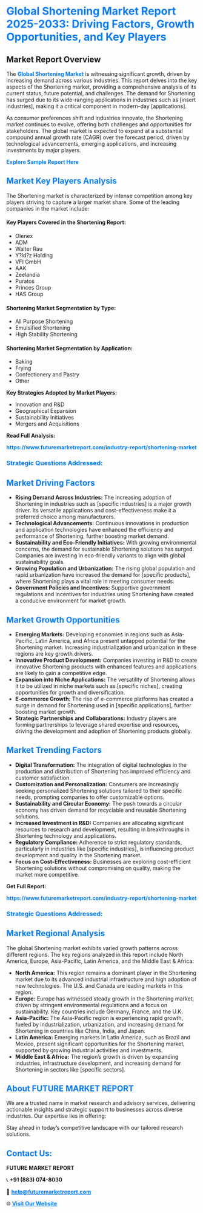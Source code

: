 <h1 style="color: #007BFF;">Global Shortening Market Report 2025-2033: Driving Factors, Growth Opportunities, and Key Players</h1>

<section id="overview">
<h2>Market Report Overview</h2>
<p>The <a href="https://www.futuremarketreport.com/industry-report/shortening-market" style="color: #007BFF; text-decoration: none;"><strong>Global Shortening Market</strong></a> is witnessing significant growth, driven by increasing demand across various industries. This report delves into the key aspects of the Shortening market, providing a comprehensive analysis of its current status, future potential, and challenges. The demand for Shortening has surged due to its wide-ranging applications in industries such as [insert industries], making it a critical component in modern-day [applications].</p>
<p>As consumer preferences shift and industries innovate, the Shortening market continues to evolve, offering both challenges and opportunities for stakeholders. The global market is expected to expand at a substantial compound annual growth rate (CAGR) over the forecast period, driven by technological advancements, emerging applications, and increasing investments by major players.</p>
</section>

<section id="overview">
<p><a href="https://www.futuremarketreport.com/request-sample/reportId=97077" style="color: #007BFF; text-decoration: none;"><strong>Explore Sample Report Here</strong></a></p>
</section>

<section id="key-players">
<h2 style="color: #007BFF;">Market Key Players Analysis</h2>
<p>The Shortening market is characterized by intense competition among key players striving to capture a larger market share. Some of the leading companies in the market include:</p>
<h4>Key Players Covered in the Shortening Report:</h4>
<ul><li>Olenex</li><li>ADM</li><li>Walter Rau</li><li>Y?ld?z Holding</li><li>VFI GmbH</li><li>AAK</li><li>Zeelandia</li><li>Puratos</li><li>Princes Group</li><li>HAS Group</li></ul>
<h4>Shortening Market Segmentation by Type:</h4>
<ul><li>All Purpose Shortening</li><li>Emulsified Shortening</li><li>High Stability Shortening</li></ul>

<h4>Shortening Market Segmentation by Application:</h4>
<ul><li>Baking</li><li>Frying</li><li>Confectionery and Pastry</li><li>Other</li></ul>
<p><strong>Key Strategies Adopted by Market Players:</strong></p>
<ul>
<li>Innovation and R&D</li>
<li>Geographical Expansion</li>
<li>Sustainability Initiatives</li>
<li>Mergers and Acquisitions</li>
</ul>
</section>

<section>
<p><strong>Read Full Analysis: </strong></p><a href="https://www.futuremarketreport.com/industry-report/shortening-market" style="color: #007BFF; text-decoration: none;"><strong>https://www.futuremarketreport.com/industry-report/shortening-market</strong></a>
<h3 style="color: #007BFF;">Strategic Questions Addressed:</h3>
</section>

<section id="driving-factors">
<h2 style="color: #007BFF;">Market Driving Factors</h2>
<ul>
<li><strong>Rising Demand Across Industries:</strong> The increasing adoption of Shortening in industries such as [specific industries] is a major growth driver. Its versatile applications and cost-effectiveness make it a preferred choice among manufacturers.</li>
<li><strong>Technological Advancements:</strong> Continuous innovations in production and application technologies have enhanced the efficiency and performance of Shortening, further boosting market demand.</li>
<li><strong>Sustainability and Eco-Friendly Initiatives:</strong> With growing environmental concerns, the demand for sustainable Shortening solutions has surged. Companies are investing in eco-friendly variants to align with global sustainability goals.</li>
<li><strong>Growing Population and Urbanization:</strong> The rising global population and rapid urbanization have increased the demand for [specific products], where Shortening plays a vital role in meeting consumer needs.</li>
<li><strong>Government Policies and Incentives:</strong> Supportive government regulations and incentives for industries using Shortening have created a conducive environment for market growth.</li>
</ul>
</section>

<section id="growth-opportunities">
<h2 style="color: #007BFF;">Market Growth Opportunities</h2>
<ul>
<li><strong>Emerging Markets:</strong> Developing economies in regions such as Asia-Pacific, Latin America, and Africa present untapped potential for the Shortening market. Increasing industrialization and urbanization in these regions are key growth drivers.</li>
<li><strong>Innovative Product Development:</strong> Companies investing in R&D to create innovative Shortening products with enhanced features and applications are likely to gain a competitive edge.</li>
<li><strong>Expansion into Niche Applications:</strong> The versatility of Shortening allows it to be utilized in niche markets such as [specific niches], creating opportunities for growth and diversification.</li>
<li><strong>E-commerce Growth:</strong> The rise of e-commerce platforms has created a surge in demand for Shortening used in [specific applications], further boosting market growth.</li>
<li><strong>Strategic Partnerships and Collaborations:</strong> Industry players are forming partnerships to leverage shared expertise and resources, driving the development and adoption of Shortening products globally.</li>
</ul>
</section>

<section id="trending-factors">
<h2 style="color: #007BFF;">Market Trending Factors</h2>
<ul>
<li><strong>Digital Transformation:</strong> The integration of digital technologies in the production and distribution of Shortening has improved efficiency and customer satisfaction.</li>
<li><strong>Customization and Personalization:</strong> Consumers are increasingly seeking personalized Shortening solutions tailored to their specific needs, prompting companies to offer customizable options.</li>
<li><strong>Sustainability and Circular Economy:</strong> The push towards a circular economy has driven demand for recyclable and reusable Shortening solutions.</li>
<li><strong>Increased Investment in R&D:</strong> Companies are allocating significant resources to research and development, resulting in breakthroughs in Shortening technology and applications.</li>
<li><strong>Regulatory Compliance:</strong> Adherence to strict regulatory standards, particularly in industries like [specific industries], is influencing product development and quality in the Shortening market.</li>
<li><strong>Focus on Cost-Effectiveness:</strong> Businesses are exploring cost-efficient Shortening solutions without compromising on quality, making the market more competitive.</li>
</ul>
</section>

<section>
<p><strong>Get Full Report: </strong></p><a href="https://www.futuremarketreport.com/industry-report/shortening-market" style="color: #007BFF; text-decoration: none;"><strong>https://www.futuremarketreport.com/industry-report/shortening-market</strong></a>
<h3 style="color: #007BFF;">Strategic Questions Addressed:</h3>
</section>


<section id="regional-analysis">
<h2 style="color: #007BFF;">Market Regional Analysis</h2>
<p>The global Shortening market exhibits varied growth patterns across different regions. The key regions analyzed in this report include North America, Europe, Asia-Pacific, Latin America, and the Middle East & Africa:</p>
<ul>
<li><strong>North America:</strong> This region remains a dominant player in the Shortening market due to its advanced industrial infrastructure and high adoption of new technologies. The U.S. and Canada are leading markets in this region.</li>
<li><strong>Europe:</strong> Europe has witnessed steady growth in the Shortening market, driven by stringent environmental regulations and a focus on sustainability. Key countries include Germany, France, and the U.K.</li>
<li><strong>Asia-Pacific:</strong> The Asia-Pacific region is experiencing rapid growth, fueled by industrialization, urbanization, and increasing demand for Shortening in countries like China, India, and Japan.</li>
<li><strong>Latin America:</strong> Emerging markets in Latin America, such as Brazil and Mexico, present significant opportunities for the Shortening market, supported by growing industrial activities and investments.</li>
<li><strong>Middle East & Africa:</strong> The region’s growth is driven by expanding industries, infrastructure development, and increasing demand for Shortening in sectors like [specific sectors].</li>
</ul>
</section>

<footer>
<h2 style="color: #007BFF;">About FUTURE MARKET REPORT</h2>
<p>We are a trusted name in market research and advisory services, delivering actionable insights and strategic support to businesses across diverse industries. Our expertise lies in offering:</p>

<p>Stay ahead in today’s competitive landscape with our tailored research solutions.</p>

<h2 style="color: #007BFF;">Contact Us:</h2>
<p><strong>FUTURE MARKET REPORT</strong></p>
<p>📞 <strong>+91 (883) 074-8030</strong></p>
<p>📧 <strong><a href="mailto:help@futuremarketreport.com" style="color: #007BFF;">help@futuremarketreport.com</a></strong></p>
<p>🌐 <strong><a href="https://www.futuremarketreport.com/" style="color: #007BFF;">Visit Our Website</a></strong></p>
</footer>